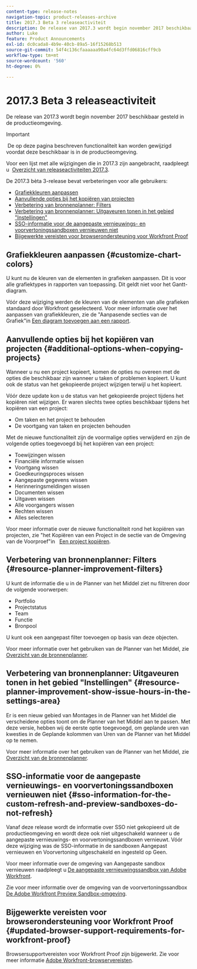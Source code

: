 ```yaml
---
content-type: release-notes
navigation-topic: product-releases-archive
title: 2017.3 Beta 3 releaseactiviteit
description: De release van 2017.3 wordt begin november 2017 beschikbaar gesteld in de productieomgeving.
author: Luke
feature: Product Announcements
exl-id: dc0cada8-4b9e-40cb-89a5-16f15268b513
source-git-commit: 54f4c136cfaaaaaa90a4fc64d3ffd06816cff9cb
workflow-type: tm+mt
source-wordcount: '560'
ht-degree: 0%

---
```


# 2017.3 Beta 3 releaseactiviteit

De release van 2017.3 wordt begin november 2017 beschikbaar gesteld in de productieomgeving.

>[!IMPORTANT]
>
> De op deze pagina beschreven functionaliteit kan worden gewijzigd voordat deze beschikbaar is in de productieomgeving.

Voor een lijst met alle wijzigingen die in 2017.3 zijn aangebracht, raadpleegt u  [Overzicht van releaseactiviteiten 2017.3](../../../../product-announcements/product-releases/quarterly-release-archive/2017.3-release-activity/2017.3-release-activity-overview.md).

De 2017.3 bèta 3-release bevat verbeteringen voor alle gebruikers:

* [Grafiekkleuren aanpassen](#customize-chart-colors)
* [Aanvullende opties bij het kopiëren van projecten](#additional-options-when-copying-projects)
* [Verbetering van bronnenplanner: Filters](#resource-planner-improvement-filters)
* [Verbetering van bronnenplanner: Uitgaveuren tonen in het gebied &quot;Instellingen&quot;](#resource-planner-improvement-show-issue-hours-in-the-settings-area)
* [SSO-informatie voor de aangepaste vernieuwings- en voorvertoningssandboxen vernieuwen niet](#sso-information-for-the-custom-refresh-and-preview-sandboxes-do-not-refresh)
* [Bijgewerkte vereisten voor browserondersteuning voor Workfront Proof](#updated-browser-support-requirements-for-workfront-proof)

## Grafiekkleuren aanpassen {#customize-chart-colors}

U kunt nu de kleuren van de elementen in grafieken aanpassen. Dit is voor alle grafiektypes in rapporten van toepassing. Dit geldt niet voor het Gantt-diagram.

Vóór deze wijziging werden de kleuren van de elementen van alle grafieken standaard door Workfront geselecteerd. Voor meer informatie over het aanpassen van grafiekkleuren, zie de &quot;Aanpasende secties van de Grafiek&quot;in [Een diagram toevoegen aan een rapport](../../../../reports-and-dashboards/reports/creating-and-managing-reports/add-chart-report.md).

## Aanvullende opties bij het kopiëren van projecten {#additional-options-when-copying-projects}

Wanneer u nu een project kopieert, komen de opties nu overeen met de opties die beschikbaar zijn wanneer u taken of problemen kopieert. U kunt ook de status van het gekopieerde project wijzigen terwijl u het kopieert.

Vóór deze update kon u de status van het gekopieerde project tijdens het kopiëren niet wijzigen. Er waren slechts twee opties beschikbaar tijdens het kopiëren van een project:

* Om taken en het project te behouden
* De voortgang van taken en projecten behouden

Met de nieuwe functionaliteit zijn de voormalige opties verwijderd en zijn de volgende opties toegevoegd bij het kopiëren van een project:

* Toewijzingen wissen
* Financiële informatie wissen
* Voortgang wissen
* Goedkeuringsproces wissen
* Aangepaste gegevens wissen
* Herinneringsmeldingen wissen
* Documenten wissen
* Uitgaven wissen
* Alle voorgangers wissen
* Rechten wissen
* Alles selecteren

Voor meer informatie over de nieuwe functionaliteit rond het kopiëren van projecten, zie &quot;het Kopiëren van een Project in de sectie van de Omgeving van de Voorproef&quot;in   [Een project kopiëren](../../../../manage-work/projects/manage-projects/copy-project.md).

## Verbetering van bronnenplanner: Filters {#resource-planner-improvement-filters}

U kunt de informatie die u in de Planner van het Middel ziet nu filtreren door de volgende voorwerpen:

* Portfolio
* Projectstatus
* Team
* Functie
* Bronpool

U kunt ook een aangepast filter toevoegen op basis van deze objecten.

Voor meer informatie over het gebruiken van de Planner van het Middel, zie [Overzicht van de bronnenplanner](../../../../resource-mgmt/resource-planning/get-started-resource-planner.md). 

## Verbetering van bronnenplanner: Uitgaveuren tonen in het gebied &quot;Instellingen&quot; {#resource-planner-improvement-show-issue-hours-in-the-settings-area}

Er is een nieuw gebied van Montages in de Planner van het Middel die verscheidene opties toont om de Planner van het Middel aan te passen. Met deze versie, hebben wij de eerste optie toegevoegd, om geplande uren van kwesties in de Geplande kolommen van Uren van de Planner van het Middel op te nemen.

Voor meer informatie over het gebruiken van de Planner van het Middel, zie [Overzicht van de bronnenplanner](../../../../resource-mgmt/resource-planning/get-started-resource-planner.md).

## SSO-informatie voor de aangepaste vernieuwings- en voorvertoningssandboxen vernieuwen niet {#sso-information-for-the-custom-refresh-and-preview-sandboxes-do-not-refresh}

Vanaf deze release wordt de informatie over SSO niet gekopieerd uit de productieomgeving en wordt deze ook niet uitgeschakeld wanneer u de aangepaste vernieuwings- en voorvertoningssandboxen vernieuwt. Vóór deze wijziging was de SSO-informatie in de sandboxen Aangepast vernieuwen en Voorvertoning uitgeschakeld en ingesteld op Geen.

Voor meer informatie over de omgeving van Aangepaste sandbox vernieuwen raadpleegt u [De aangepaste vernieuwingssandbox van Adobe Workfront](../../../../administration-and-setup/set-up-workfront/workfront-testing-environments/wf-custom-refresh-sandbox-environment.md).

Zie voor meer informatie over de omgeving van de voorvertoningssandbox [De Adobe Workfront Preview Sandbox-omgeving](../../../../administration-and-setup/set-up-workfront/workfront-testing-environments/wf-preview-sandbox-environment.md).

## Bijgewerkte vereisten voor browserondersteuning voor Workfront Proof {#updated-browser-support-requirements-for-workfront-proof}

Browsersupportvereisten voor Workfront Proof zijn bijgewerkt. Zie voor meer informatie [Adobe Workfront-browservereisten](../../../../workfront-basics/workfront-browser-requirements.md).
